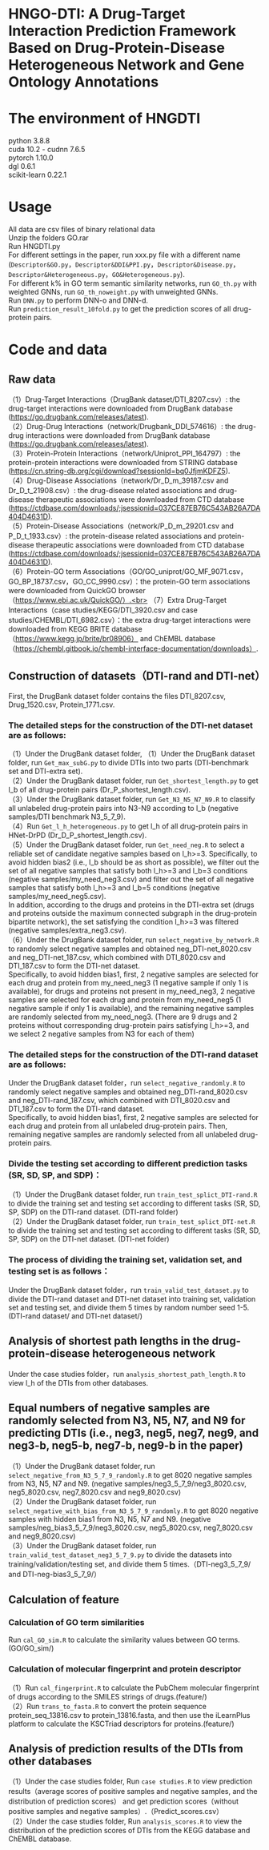 HNGO-DTI: A Drug-Target Interaction Prediction Framework Based on Drug-Protein-Disease Heterogeneous Network and Gene Ontology Annotations
====
    
The environment of HNGDTI
===
 python 3.8.8<br>
 cuda 10.2 - cudnn 7.6.5<br>
 pytorch 1.10.0<br>
 dgl 0.6.1<br>
 scikit-learn 0.22.1
 
Usage
===
 All data are csv files of binary relational data<br>
 Unzip the folders GO.rar<br>
 Run HNGDTI.py<br>
 For different settings in the paper, run xxx.py file with a different name (`Descriptor&GO.py`，`Descriptor&DDI&PPI.py`，`Descriptor&Disease.py`，`Descriptor&Heterogeneous.py`，`GO&Heterogeneous.py`).<br>
 For different k% in GO term semantic similarity networks, run `GO_th.py` with weighted GNNs, run `GO_th_noweight.py` with unweighted GNNs.<br>
 Run `DNN.py` to perform DNN-o and DNN-d.<br>
 Run `prediction_result_10fold.py` to get the prediction scores of all drug-protein pairs.

Code and data
===
Raw data
------
（1）Drug-Target Interactions（DrugBank dataset/DTI_8207.csv）: the drug-target interactions were downloaded from DrugBank database (https://go.drugbank.com/releases/latest).<br>
（2）Drug-Drug Interactions（network/Drugbank_DDI_574616）: the drug-drug interactions were downloaded from DrugBank database (https://go.drugbank.com/releases/latest).<br>
（3）Protein-Protein Interactions（network/Uniprot_PPI_164797）: the protein-protein interactions were downloaded from STRING database (https://cn.string-db.org/cgi/download?sessionId=bq0JfjmKDFZ5).<br>
（4）Drug-Disease Associations（network/Dr_D_m_39187.csv and Dr_D_t_21908.csv）: the drug-disease related associations and drug-disease therapeutic associations were downloaded from CTD database (https://ctdbase.com/downloads/;jsessionid=037CE87EB76C543AB26A7DA404D4631D).<br>
（5）Protein-Disease Associations（network/P_D_m_29201.csv and P_D_t_1933.csv）: the protein-disease related associations and protein-disease therapeutic associations were downloaded from CTD database (https://ctdbase.com/downloads/;jsessionid=037CE87EB76C543AB26A7DA404D4631D).<br>
（6）Protein-GO term Associations（GO/GO_uniprot/GO_MF_9071.csv，GO_BP_18737.csv，GO_CC_9990.csv）：the protein-GO term associations were downloaded from QuickGO browser（https://www.ebi.ac.uk/QuickGO/）.<br>
（7）Extra Drug-Target Interactions（case studies/KEGG/DTI_3920.csv and case studies/CHEMBL/DTI_6982.csv）：the extra drug-target interactions were downloaded from KEGG BRITE database（https://www.kegg.jp/brite/br08906） and ChEMBL database（https://chembl.gitbook.io/chembl-interface-documentation/downloads）.

Construction of datasets（DTI-rand and DTI-net）
------
 First, the DrugBank dataset folder contains the files DTI_8207.csv, Drug_1520.csv, Protein_1771.csv.
 
### The detailed steps for the construction of the DTI-net dataset are as follows:
（1）Under the DrugBank dataset folder, 
（1）Under the DrugBank dataset folder, run `Get_max_subG.py` to divide DTIs into two parts (DTI-benchmark set and DTI-extra set).<br>
（2）Under the DrugBank dataset folder, run `Get_shortest_length.py` to get l_b of all drug-protein pairs (Dr_P_shortest_length.csv).<br>
（3）Under the DrugBank dataset folder, run `Get_N3_N5_N7_N9.R` to classify all unlabeled drug-protein pairs into N3-N9 according to l_b (negative samples/DTI benchmark N3_5_7_9).<br>
（4）Run `Get_l_h_heterogeneous.py` to get l_h of all drug-protein pairs in HNet-DrPD (Dr_D_P_shortest_length.csv).<br>
（5）Under the DrugBank dataset folder, run `Get_need_neg.R` to select a reliable set of candidate negative samples based on l_h>=3. Specifically, to avoid hidden bias2 (i.e., l_b should be as short as possible), we filter out the set of all negative samples that satisfy both l_h>=3 and l_b=3 conditions (negative samples/my_need_neg3.csv) and filter out the set of all negative samples that satisfy both l_h>=3 and l_b=5 conditions (negative samples/my_need_neg5.csv).<br>
In addition, according to the drugs and proteins in the DTI-extra set (drugs and proteins outside the maximum connected subgraph in the drug-protein bipartite network), the set satisfying the condition l_h>=3 was filtered (negative samples/extra_neg3.csv).<br>
（6）Under the DrugBank dataset folder, run `select_negative_by_network.R` to randomly select negative samples and obtained neg_DTI-net_8020.csv and neg_DTI-net_187.csv, which combined with DTI_8020.csv and DTI_187.csv to form the DTI-net dataset.<br>
Specifically, to avoid hidden bias1, first, 2 negative samples are selected for each drug and protein from my_need_neg3 (1 negative sample if only 1 is available), for drugs and proteins not present in my_need_neg3, 2 negative samples are selected for each drug and protein from my_need_neg5 (1 negative sample if only 1 is available), and the remaining negative samples are randomly selected from my_need_neg3. (There are 9 drugs and 2 proteins without corresponding drug-protein pairs satisfying l_h>=3, and we select 2 negative samples from N3 for each of them)<br>

### The detailed steps for the construction of the DTI-rand dataset are as follows:
 Under the DrugBank dataset folder，run `select_negative_randomly.R` to randomly select negative samples and obtained neg_DTI-rand_8020.csv and neg_DTI-rand_187.csv, which combined with DTI_8020.csv and DTI_187.csv to form the DTI-rand dataset.<br>
 Specifically, to avoid hidden bias1, first, 2 negative samples are selected for each drug and protein from all unlabeled drug-protein pairs. Then, remaining negative samples are randomly selected from all unlabeled drug-protein pairs.
         
### Divide the testing set according to different prediction tasks (SR, SD, SP, and SDP)：
（1）Under the DrugBank dataset folder, run `train_test_splict_DTI-rand.R` to divide the training set and testing set according to different tasks (SR, SD, SP, SDP) on the DTI-rand dataset. (DTI-rand folder)<br>
（2）Under the DrugBank dataset folder, run `train_test_splict_DTI-net.R` to divide the training set and testing set according to different tasks (SR, SD, SP, SDP) on the DTI-net dataset. (DTI-net folder)

### The process of dividing the training set, validation set, and testing set is as follows：
Under the DrugBank dataset folder，run `train_valid_test_dataset.py` to divide the DTI-rand dataset and DTI-net dataset into training set, validation set and testing set, and divide them 5 times by random number seed 1-5. (DTI-rand dataset/ and DTI-net dataset/)

Analysis of shortest path lengths in the drug-protein-disease heterogeneous network
------
Under the case studies folder，run `analysis_shortest_path_length.R` to view l_h of the DTIs from other databases.

Equal numbers of negative samples are randomly selected from N3, N5, N7, and N9 for predicting DTIs (i.e., neg3, neg5, neg7, neg9, and neg3-b, neg5-b, neg7-b, neg9-b in the paper)
------
（1）Under the DrugBank dataset folder, run `select_negative_from_N3_5_7_9_randomly.R` to get 8020 negative samples from N3, N5, N7 and N9. (negative samples/neg3_5_7_9/neg3_8020.csv, neg5_8020.csv, neg7_8020.csv and neg9_8020.csv)<br>
（2）Under the DrugBank dataset folder, run `select_negative_with_bias_from_N3_5_7_9_randomly.R` to get 8020 negative samples with hidden bias1 from N3, N5, N7 and N9. (negative samples/neg_bias3_5_7_9/neg3_8020.csv, neg5_8020.csv, neg7_8020.csv and neg9_8020.csv)<br>
（3）Under the DrugBank dataset folder, run `train_valid_test_dataset_neg3_5_7_9.py` to divide the datasets into training/validation/testing set, and divide them 5 times.（DTI-neg3_5_7_9/ and DTI-neg-bias3_5_7_9/）

Calculation of feature
------
### Calculation of GO term similarities
Run `cal_GO_sim.R` to calculate the similarity values between GO terms. (GO/GO_sim/)

### Calculation of molecular fingerprint and protein descriptor
（1）Run `cal_fingerprint.R` to calculate the PubChem molecular fingerprint of drugs according to the SMILES strings of drugs.(feature/)<br>
（2）Run `trans_to_fasta.R` to convert the protein sequence protein_seq_13816.csv to protein_13816.fasta, and then use the iLearnPlus platform to calculate the KSCTriad descriptors for proteins.(feature/)

Analysis of prediction results of the DTIs from other databases
------
（1）Under the case studies folder, Run `case studies.R` to view prediction results（average scores of positive samples and negative samples, and the distribution of prediction scores） and get prediction scores（without positive samples and negative samples）.（Predict_scores.csv）<br>
（2）Under the case studies folder, Run `analysis_scores.R` to view the distribution of the prediction scores of DTIs from the KEGG database and ChEMBL database.
